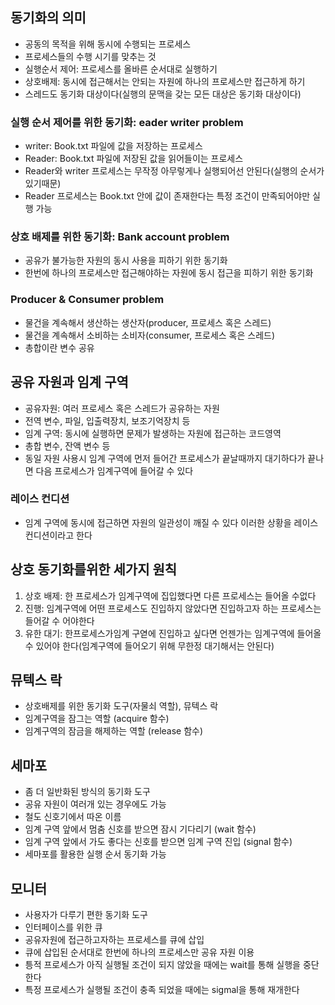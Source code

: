 ## 동기화의 의미
- 공동의 목적을 위해 동시에 수행되는 프로세스
- 프로세스들의 수행 시기를 맞추는 것
- 실행순서 제어: 프로세스를 올바른 순서대로 실행하기
- 상호배제: 동시에 접근해서는 안되는 자원에 하나의 프로세스만 접근하게 하기
- 스레드도 동기화 대상이다(실행의 문맥을 갖는 모든  대상은 동기화 대상이다)

### 실행 순서 제어를 위한 동기화: eader writer problem
- writer: Book.txt 파일에 값을 저장하는 프로세스
- Reader: Book.txt 파일에 저장된 값을 읽어들이는 프로세스
- Reader와 writer 프로세스는 무작정 아무렇게나 실행되어선 안된다(실행의 순서가 있기때문)
- Reader 프로세스는 Book.txt 안에 값이 존재한다는 특정 조건이 만족되어야만 실행 가능

### 상호 배제를 위한 동기화: Bank account problem
- 공유가 불가능한 자원의 동시 사용을 피하기 위한 동기화
- 한번에 하나의 프로세스만 접근해야하는 자원에 동시 접근을 피하기 위한 동기화

### Producer & Consumer problem
- 물건을 계속해서 생산하는 생산자(producer, 프로세스 혹은 스레드)
- 물건을 계속해서 소비하는 소비자(consumer, 프로세스 혹은 스레드)
- 총합이란 변수 공유

## 공유 자원과 임계 구역
- 공유자원: 여러 프로세스 혹은 스레드가 공유하는 자원
- 전역 변수, 파일, 입출력장치, 보조기억장치 등
- 임계 구역: 동시에 실행하면 문제가 발생하는 자원에 접근하는 코드영역
- 총합 변수, 잔액 변수 등
- 동일 자원 사용시 임계 구역에 먼저 들어간 프로세스가 끝날때까지 대기하다가 끝나면 다음 프로세스가 임계구역에 들어갈 수 있다

### 레이스 컨디션
- 임계 구역에 동시에 접근하면 자원의 일관성이 깨질 수 있다 이러한 상황을 레이스 컨디션이라고 한다

## 상호 동기화를위한 세가지 원칙
1. 상호 배제: 한 프로세스가 임계구역에 집입했다면 다른 프로세스는 들어올 수없다
2. 진행: 임계구역에 어떤 프로세스도 진입하지 않았다면 진입하고자 하는 프로세스는 들어갈 수 어야한다
3. 유한 대기: 한프로세스가임계 구엳에 진입하고 싶다면 언젠가는 임계구역에 들어올 수 있어야 한다(임계구역에 들어오기 위해 무한정 대기해서는 안된다)

## 뮤텍스 락
- 상호배제를 위한 동기화 도구(자물쇠 역할), 뮤텍스 락
- 임계구역을 잠그는 역할 (acquire 함수)
- 임계구역의 잠금을 해제하는 역할 (release 함수)

## 세마포
- 좀 더 일반화된 방식의 동기화 도구
- 공유 자원이 여러개 있는 경우에도 가능
- 철도 신호기에서 따온 이름
- 임계 구역 앞에서 멈춤 신호를 받으면 잠시 기다리기 (wait 함수)
- 임계 구역 앞에서 가도 좋다는 신호를 받으면 임계 구역 진입 (signal 함수)
- 세마포를 활용한 실행 순서 동기화 가능

## 모니터
- 사용자가 다루기 편한 동기화 도구
- 인터페이스를 위한 큐
- 공유자원에 접근하고자하는 프로세스를 큐에 삽입
- 큐에 삽입된 순서대로 한번에 하나의 프로세스만 공유 자원 이용
- 틍적 프로세스가 아직 실행될 조건이 되지 않았을 때에는 wait를 통해 실행을 중단한다
- 특정 프로세스가 실행될 조건이 충족 되었을 때에는 sigmal을 통해 재개한다

